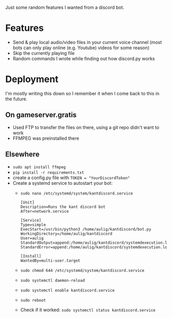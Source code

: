 Just some random features I wanted from a discord bot.

# Features

- Send & play local audio/video files in your current voice channel (most bots can only play online (e.g. Youtube) videos for some reason)
- Skip the currently playing file
- Random commands I wrote while finding out how discord.py works

# Deployment

I'm mostly writing this down so I remember it when I come back to this in the future.

## On gameserver.gratis
- Used FTP to transfer the files on there, using a git repo didn't want to work
- FFMPEG was preinstalled there

## Elsewhere
- `sudo apt install ffmpeg`
- `pip install -r requirements.txt`
- create a config.py file with `TOKEN = "YourDiscordToken"`
- Create a systemd service to autostart your bot:
    - `sudo nano /etc/systemd/system/kantdiscord.service`
    
          [Unit]
          Description=Runs the kant discord bot
          After=network.service
  
          [Service]
          Type=simple
          ExecStart=/usr/bin/python3 /home/aulig/kantdiscord/bot.py
          WorkingDirectory=/home/aulig/kantdiscord
          User=aulig
          StandardOutput=append:/home/aulig/kantdiscord/systemdexecution.log
          StandardError=append:/home/aulig/kantdiscord/systemdexecution.log
        
          [Install]
          WantedBy=multi-user.target

    - `sudo chmod 644 /etc/systemd/system/kantdiscord.service`
    - `sudo systemctl daemon-reload`
    - `sudo systemctl enable kantdiscord.service`
    - `sudo reboot`
    - Check if it worked: `sudo systemctl status kantdiscord.service`